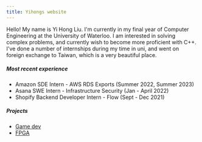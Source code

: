 ```yaml
---
title: Yihongs website
---
```


Hello! My name is Yi Hong Liu. I'm currently in my final year of Computer Engineering at the University of Waterloo.
I am interested in solving complex problems, and currently wish to become more proficient with C++.
I've done a number of internships during my time in uni, and went on foreign exchange to Taiwan, which is a very beautiful place.

##### Most recent experience
- Amazon SDE Intern - AWS RDS Exports (Summer 2022, Summer 2023)
- Asana SWE Intern - Infrastructure Security (Jan - April 2022)
- Shopify Backend Developer Intern - Flow (Sept - Dec 2021)

##### Projects
- [Game dev](game-dev.md)
- [FPGA](fpga.md)